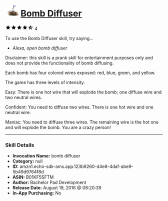 # &nbsp;<img src="skill_icon" alt="Bomb Diffuser icon" width="36"> [Bomb Diffuser](http://alexa.amazon.com/#skills/amzn1.echo-sdk-ams.app.123b9260-d4e8-4daf-abe9-5b49d9764f8d)
![4.3 stars](../../images/ic_star_black_18dp_1x.png)![4.3 stars](../../images/ic_star_black_18dp_1x.png)![4.3 stars](../../images/ic_star_black_18dp_1x.png)![4.3 stars](../../images/ic_star_black_18dp_1x.png)![4.3 stars](../../images/ic_star_half_black_18dp_1x.png) 4

To use the Bomb Diffuser skill, try saying...

* *Alexa, open bomb diffuser*

Disclaimer: this skill is a prank skill for entertainment purposes only and does not provide the functionality of bomb diffusing.

Each bomb has four colored wires exposed: red, blue, green, and yellow.

The game has three levels of intensity.

Easy: There is one hot wire that will explode the bomb; one diffuse wire and two neutral wires.

Confident: You need to diffuse two wires.  There is one hot wire and one neutral wire.

Maniac: You need to diffuse three wires. The remaining wire is the hot one and will explode the bomb.  You are a crazy person!

***

### Skill Details

* **Invocation Name:** bomb diffuser
* **Category:** null
* **ID:** amzn1.echo-sdk-ams.app.123b9260-d4e8-4daf-abe9-5b49d9764f8d
* **ASIN:** B01KF5SFTM
* **Author:** Bachelor Pad Development
* **Release Date:** August 19, 2016 @ 08:20:39
* **In-App Purchasing:** No
